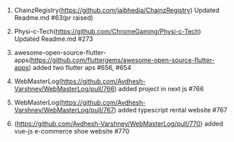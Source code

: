 1. ChainzRegistry(https://github.com/jaibhedia/ChainzRegistry) Updated Readme.md  #63(pr raised)

2. Physi-c-Tech(https://github.com/ChromeGaming/Physi-c-Tech) Updated Readme.md  #273

3. awesome-open-source-flutter-apps(https://github.com/fluttergems/awesome-open-source-flutter-apps) added two flutter aps  #656,  #654

4. WebMasterLog(https://github.com/Avdhesh-Varshney/WebMasterLog/pull/766) added project in next js  #766
5. WebMasterLog(https://github.com/Avdhesh-Varshney/WebMasterLog/pull/767) added typescript rental website  #767
6. (https://github.com/Avdhesh-Varshney/WebMasterLog/pull/770) added vue-js e-commerce shoe website #770


